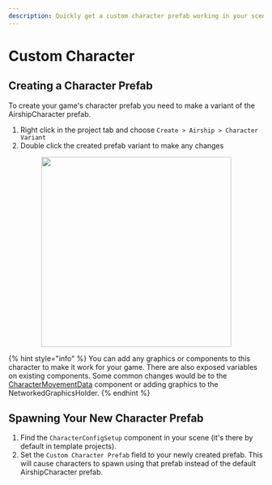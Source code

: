```yaml
---
description: Quickly get a custom character prefab working in your scene.
---
```


# Custom Character

## Creating a Character Prefab

To create your game's character prefab you need to make a variant of the AirshipCharacter prefab.&#x20;

1. Right click in the project tab and choose `Create > Airship > Character Variant`
2. Double click the created prefab variant to make any changes

<div align="center"><figure><img src="../.gitbook/assets/Screenshot 2025-07-25 at 9.56.55 AM.png" alt="" width="375"><figcaption></figcaption></figure></div>

{% hint style="info" %}
You can add any graphics or components to this character to make it work for your game. There are also exposed variables on existing components. Some common changes would be to the [CharacterMovementData](character-movement-system/) component or adding graphics to the NetworkedGraphicsHolder.&#x20;
{% endhint %}

## Spawning Your New Character Prefab

1. Find the `CharacterConfigSetup` component in your scene (it's there by default in template projects).&#x20;
2. Set the `Custom Character Prefab` field to your newly created prefab. This will cause characters to spawn using that prefab instead of the default AirshipCharacter prefab.

<figure><img src="../.gitbook/assets/Screenshot 2025-07-25 at 10.01.27 AM.png" alt=""><figcaption></figcaption></figure>

